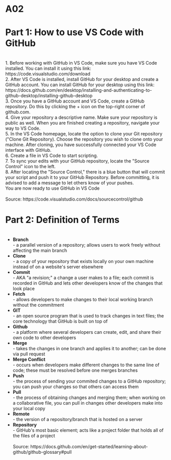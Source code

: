 # A02

<h1>Part 1: How to use VS Code with GitHub</h1>
<p>
    <br>1. Before working with GitHub in VS Code, make sure you have VS Code installed. You can install it using this link: https://code.visualstudio.com/download
    <br>2. After VS Code is installed, install GitHub for your desktop and create a GitHub account. You can install GitHub for your desktop using this link: https://docs.github.com/en/desktop/installing-and-authenticating-to-github-desktop/installing-github-desktop
    <br>3. Once you have a GitHub account and VS Code, create a GitHub repository. Do this by clicking the + icon on the top-right corner of github.com.
    <br>4. Give your repository a descriptive name. Make sure your repository is public as well. When you are finished creating a repository, navigate your way to VS Code. 
    <br>5. In the VS Code homepage, locate the option to clone your Git repository ("Clone Git Repository). Choose the repository you wish to clone onto your machine. After cloning, you have successfully connected your VS Code interface with GitHub.
    <br>6. Create a file in VS Code to start scripting. 
    <br>7. To sync your edits with your GitHub repository, locate the "Source Control" icon to the left. 
    <br>8. After locating the "Source Control," there is a blue button that will commit your script and push it to your GitHub Repository. Before committing, it is advised to add a message to let others know of your pushes. 
    <br> You are now ready to use GitHub in VS Code
    <br>
    <br> Source: https://code.visualstudio.com/docs/sourcecontrol/github
</p>




<h1>Part 2: Definition of Terms</h1>
<ul>
    <br><li><b>Branch</b></li> - a parallel version of a repository; allows users to work freely without affecting the main branch
    <br><li><b>Clone</b></li> - a copy of your repository that exists locally on your own machine instead of on a website's server elsewhere
    <br><li><b>Commit</b></li> - AKA "a revision;" a change a user makes to a file; each commit is recorded in GitHub and lets other developers know of the changes that look place
    <br><li><b>Fetch</b></li> - allows developers to make changes to their local working branch without the commitment
    <br><li><b>GIT</b></li> - an open source program that is used to track changes in text files; the core technology that GitHub is built on top of
    <br><li><b>Github</b></li> - a platform where several developers can create, edit, and share their own code to other developers
    <br><li><b>Merge</b></li> - takes the changes in one branch and applies it to another; can be done via pull request
    <br><li><b>Merge Conflict</b></li> - occurs when developers make different changes to the same line of code; these must be resolved before one merges branches
    <br><li><b>Push</b></li> - the process of sending your commited changes to a GitHub repository; you can push your changes so that others can access them
    <br><li><b>Pull</b></li> - the process of obtaining changes and merging them; when working on a collaborative file, you can pull in changes other developers make into your local copy
    <br><li><b>Remote</b></li> - the version of a repository/branch that is hosted on a server
    <br><li><b>Repository</b></li> - GitHub's most basic element; acts like a project folder that holds all of the files of a project
    <br>
    <br> Source: https://docs.github.com/en/get-started/learning-about-github/github-glossary#pull
</ul>

